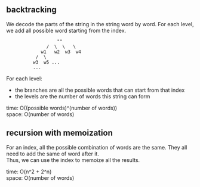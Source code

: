 ## backtracking
We decode the parts of the string in the string word by word. For each level, we add all possible word starting from the index.

	                   ""
	               /  \  \   \
	             w1   w2  w3  w4
	           /  \
	          w3  w5 ...
	          ...

For each level:
- the branches are all the possible words that can start from that index
- the levels are the number of words this string can form

time: O((possible words)^(number of words))<br>
space: O(number of words)

## recursion with memoization
For an index, all the possible combination of words are the same. They all need to add the same of word after it.<br>
Thus, we can use the index to memoize all the results.<br>

time: O(n^2 + 2^n)<br>
space: O(number of words)
